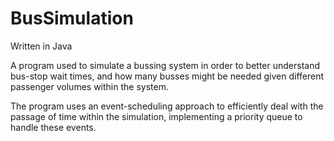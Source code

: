 # BusSimulation
Written in Java


A program used to simulate a bussing system in order to better understand bus-stop wait times, and how many busses might be needed given different passenger volumes within the system.

The program uses an event-scheduling approach to efficiently deal with the passage of time within the simulation, implementing a priority queue to handle these events.
